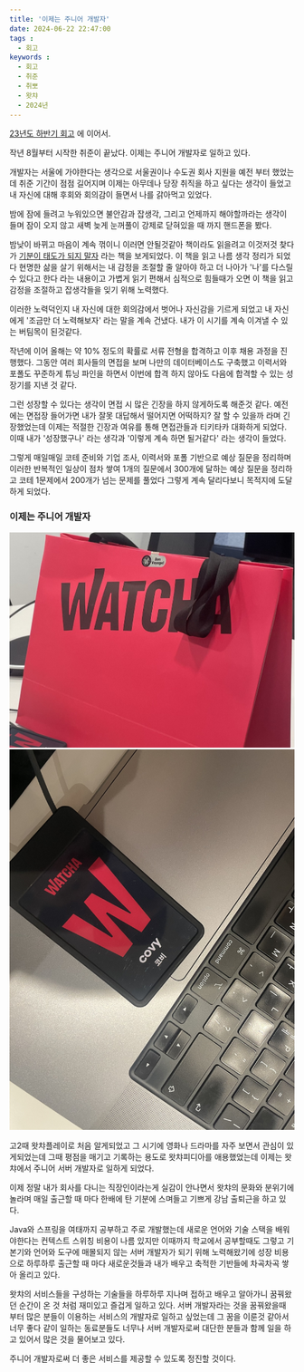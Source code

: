 ```yaml
---
title: '이제는 주니어 개발자'
date: 2024-06-22 22:47:00
tags :
  - 회고
keywords :
  - 회고
  - 취준
  - 취뽀
  - 왓챠
  - 2024년
---
```

[23년도 하반기 회고](https://seonghoon.xyz/23-second-half/) 에 이어서.

작년 8월부터 시작한 취준이 끝났다. 이제는 주니어 개발자로 일하고 있다.

개발자는 서울에 가야한다는 생각으로 서울권이나 수도권 회사 지원을 예전 부터 했었는데 취준 기간이 점점 길어지며 이제는 아무데나 당장 취직을 하고 싶다는 생각이 들었고 내 자신에 대해 후회와 회의감이 들면서 나를 갉아먹고 있었다.

밤에 잠에 들려고 누워있으면 불안감과 잡생각, 그리고 언제까지 해야할까라는 생각이 들며 잠이 오지 않고 새벽 늦게 눈꺼풀이 강제로 닫혀있을 때 까지 핸드폰을 봤다.

밤낮이 바뀌고 마음이 계속 꺾이니 이러면 안될것같아 책이라도 읽을려고 이것저것 찾다가  [기분이 태도가 되지 말자](https://product.kyobobook.co.kr/detail/S000200329012) 라는 책을 보게되었다. 이 책을 읽고 나름 생각 정리가 되었다 현명한 삶을 살기 위해서는 내 감정을 조절할 줄 알아야 하고 더 나아가 '나'를 다스릴 수 있다고 한다 라는 내용이고 가볍게 읽기 편해서 심적으로 힘들때가 오면 이 책을 읽고 감정을 조절하고 잡생각들을 잊기 위해 노력했다.

이러한 노력덕인지 내 자신에 대한 회의감에서 벗어나 자신감을 기르게 되었고 내 자신에게 '조금만 더 노력해보자' 라는 말을 계속 건냈다. 내가 이 시기를 계속 이겨낼 수 있는 버팀목이 된것같다.

작년에 이어 올해는 약 10% 정도의 확률로 서류 전형을 합격하고 이후 채용 과정을 진행했다. 그동안 여러 회사들의 면접을 보며 나만의 데이터베이스도 구축했고 이력서와 포폴도 꾸준하게 튜닝 파인을 하면서 이번에 합격 하지 않아도 다음에 합격할 수 있는 성장기를 지낸 것 같다.

그런 성장할 수 있다는 생각이 면접 시 많은 긴장을 하지 않게하도록 해준것 같다. 예전에는 면접장 들어가면 내가 잘못 대답해서 떨어지면 어떡하지? 잘 할 수 있을까 라며 긴장했었는데 이제는 적절한 긴장과 여유를 통해 면접관들과 티키타카 대화하게 되었다. 이때 내가 '성장했구나' 라는 생각과 '이렇게 계속 하면 될거같다' 라는 생각이 들었다.

그렇게 매일매일 코테 준비와 기업 조사, 이력서와 포폴 기반으로 예상 질문을 정리하며 이러한 반복적인 일상이 점차 쌓여 1개의 질문에서 300개에 달하는 예상 질문을 정리하고 코테 1문제에서 200개가 넘는 문제를 풀었다 그렇게 계속 달리다보니 목적지에 도달하게 되었다.

### 이제는 주니어 개발자

![왓챠 웰컴기프트](1.jpeg)
![Alt text](2.jpeg)

고2때 왓챠플레이로 처음 알게되었고 그 시기에 영화나 드라마를 자주 보면서 관심이 있게되었는데 그때 평점을 매기고 기록하는 용도로 왓챠피디아를 애용했었는데 이제는 왓챠에서 주니어 서버 개발자로 일하게 되었다.

이제 정말 내가 회사를 다니는 직장인이라는게 실감이 안나면서 왓챠의 문화와 분위기에 놀라며 매일 출근할 때 마다 한배에 탄 기분에 스며들고 기쁘게 강남 출퇴근을 하고 있다.

Java와 스프링을 여태까지 공부하고 주로 개발했는데 새로운 언어와 기술 스택을 배워야한다는 컨텍스트 스위칭 비용이 나름 있지만 이때까지 학교에서 공부할때도 그렇고 기본기와 언어와 도구에 매몰되지 않는 서버 개발자가 되기 위해 노력해왔기에 성장 비용으로 하루하루 출근할 때 마다 새로운것들과 내가 배우고 축적한 기반들에 차곡차곡 쌓아 올리고 있다.

왓챠의 서비스들을 구성하는 기술들을 하루하루 지나며 접하고 배우고 알아가니 꿈꿔왔던 순간이 온 것 처럼 재미있고 즐겁게 일하고 있다. 서버 개발자라는 것을 꿈꿔왔을때 부터 많은 분들이 이용하는 서비스의 개발자로 일하고 싶었는데 그 꿈을 이룬것 같아서 너무 좋다 같이 일하는 동료분들도 너무나 서버 개발자로써 대단한 분들과 함께 일을 하고 있어서 많은 것을 물어보고 있다.

주니어 개발자로써 더 좋은 서비스를 제공할 수 있도록 정진할 것이다.
